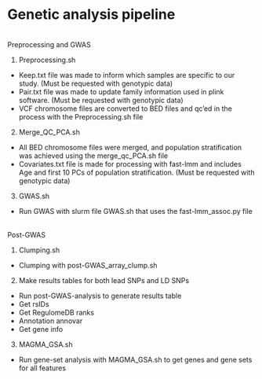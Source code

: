 # Genetic analysis pipeline
\
Preprocessing and GWAS
1. Preprocessing.sh
- Keep.txt file was made to inform which samples are specific to our study. (Must be requested with genotypic data)
- Pair.txt file was made to update family information used in plink software. (Must be requested with genotypic data)  
- VCF chromosome files are converted to BED files and qc’ed in the process with the Preprocessing.sh file
  
2. Merge_QC_PCA.sh
- All BED chromosome files were merged, and population stratification was achieved using the merge_qc_PCA.sh file
- Covariates.txt file is made for processing with fast-lmm and includes Age and first 10 PCs of population stratification. (Must be requested with genotypic data)

3. GWAS.sh
- Run GWAS with slurm file GWAS.sh that uses the fast-lmm_assoc.py file

\
Post-GWAS
1. Clumping.sh
- Clumping with post-GWAS_array_clump.sh

2. Make results tables for both lead SNPs and LD SNPs
- Run post-GWAS-analysis to generate results table
- Get rsIDs
- Get RegulomeDB ranks  
- Annotation annovar
- Get gene info

3. MAGMA_GSA.sh
- Run gene-set analysis with MAGMA_GSA.sh to get genes and gene sets for all features
